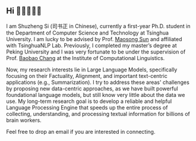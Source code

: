## Hi 🧑🏻‍💻👋🏻

I am Shuzheng Si (司书正 in Chinese), currently a first-year Ph.D. student in the Department of Computer Science and Technology at Tsinghua University. I am lucky to be advised by Prof. [Maosong Sun](https://scholar.google.com/citations?hl=en&user=zIgT0HMAAAAJ&view_op=list_works&sortby=pubdate) and affiliated with TsinghuaNLP Lab. Previously, I completed my master’s degree at Peking University and I was very fortunate to be under the supervision of Prof. [Baobao Chang](https://scholar.google.com.au/citations?user=LaKNyhQAAAAJ&hl=en) at the Institute of Computational Linguistics.


Now, my research interests lie in Large Language Models, specifically focusing on their Factuality, Alignment, and important text-centric applications (e.g., Summarization). I try to address these areas' challenges by proposing new data-centric approaches, as we have built powerful foundational language models, but still know very little about the data we use. My long-term research goal is to develop a reliable and helpful Language Processing Engine that speeds up the entire process of collecting, understanding, and processing textual information for billions of brain workers.


Feel free to drop an email if you are interested in connecting.
